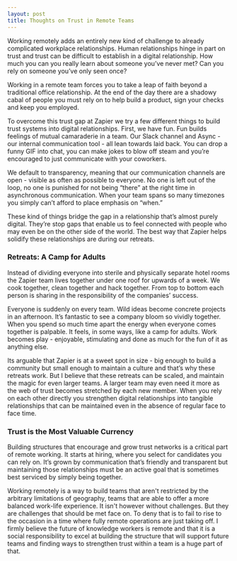 ```yaml
---
layout: post
title: Thoughts on Trust in Remote Teams
---
```


Working remotely adds an entirely new kind of challenge to already complicated workplace relationships. Human relationships hinge in part on trust and trust can be difficult to establish in a digital relationship. How much you can you really learn about someone you’ve never met? Can you rely on someone you’ve only seen once?

Working in a remote team forces you to take a leap of faith beyond a traditional office  relationship. At the end of the day there are a shadowy cabal of people you must rely on to help build a product, sign your checks and keep you employed.

To overcome this trust gap at Zapier we try a few different things to build trust systems into digital relationships. First, we have fun. Fun builds feelings of mutual camaraderie in a team. Our Slack channel and Async - our internal communication tool - all lean towards laid back. You can drop a funny GIF into chat, you can make jokes to blow off steam and you’re encouraged to just communicate with your coworkers.

We default to transparency, meaning that our communication channels are open - visible as often as possible to everyone. No one is left out of the loop, no one is punished for not being “there” at the right time in asynchronous communication. When your team spans so many timezones you simply can’t afford to place emphasis on “when.”

These kind of things bridge the gap in a relationship that’s almost purely digital. They’re stop gaps that enable us to feel connected with people who may even be on the other side of the world. The best way that Zapier helps solidify these relationships are during our retreats.

### Retreats: A Camp for Adults

Instead of dividing everyone into sterile and physically separate hotel rooms the Zapier team lives together under one roof for upwards of a week. We cook together, clean together and hack together. From top to bottom each person is  sharing in the responsibility of the companies’ success. 

Everyone is suddenly on every team. Wild ideas become concrete projects in an afternoon. It’s fantastic to see a company bloom so vividly together. When you spend so much time apart the energy when everyone comes together is palpable. It feels, in some ways, like a camp for adults. Work becomes play - enjoyable, stimulating and done as much for the fun of it as anything else.

Its arguable that Zapier is at a sweet spot in size - big enough to build a community but small enough to maintain a culture and that’s why these retreats work. But I believe that these retreats can be scaled, and maintain the magic for even larger teams. A larger team may even need it more as the web of trust becomes stretched by each new member. When you rely on each other directly you strengthen digital relationships into tangible relationships that can be maintained even in the absence of  regular face to face time.

### Trust is the Most Valuable Currency

Building structures that encourage and grow trust networks is a critical part of remote working. It starts at hiring, where you select for candidates you can rely on. It’s grown by communication that’s friendly and transparent but maintaining those relationships must be an active goal that is sometimes best serviced by simply being together.

Working remotely is a way to build teams that aren't restricted by the arbitrary limitations of geography, teams that are able to offer a more balanced work-life experience.  It isn't however without challenges. But they are challenges that should be met face on. To deny that is to fail to rise to the occasion in a time where fully remote operations are just taking off. I firmly believe the future of knowledge workers is remote and that it is a social responsibility to excel at building the structure that will support future teams and finding ways to strengthen trust within a team is a huge part of that.




